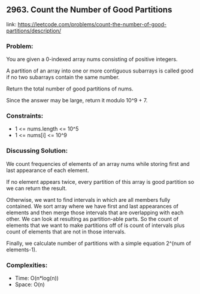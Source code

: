 ## 2963. Count the Number of Good Partitions

link: https://leetcode.com/problems/count-the-number-of-good-partitions/description/

### Problem:

You are given a 0-indexed array nums consisting of positive integers.

A partition of an array into one or more contiguous subarrays is called good if no two subarrays contain the same number.

Return the total number of good partitions of nums.

Since the answer may be large, return it modulo 10^9 + 7.

### Constraints:

- 1 <= nums.length <= 10^5
- 1 <= nums[i] <= 10^9

### Discussing Solution:

We count frequencies of elements of an array nums while storing
first and last appearance of each element.

If no element appears twice, every partition of this array is
good partition so we can return the result.

Otherwise, we want to find intervals in which are all members 
fully contained. We sort array where we have first and last
appearances of elements and then merge those intervals that
are overlapping with each other. We can look at resulting
as partition-able parts. So the count of elements that we 
want to make partitions off of is count of intervals plus count
of elements that are not in those intervals.

Finally, we calculate number of partitions with a simple
equation 2^(num of elements-1).


### Complexities:

- Time: O(n*log(n))
- Space: O(n)